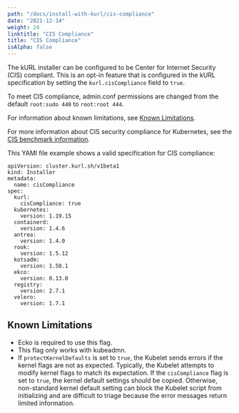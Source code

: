 ```yaml
---
path: "/docs/install-with-kurl/cis-compliance"
date: "2021-12-14"
weight: 24
linktitle: "CIS Compliance"
title: "CIS Compliance"
isAlpha: false
---
```

The kURL installer can be configured to be Center for Internet Security (CIS) compliant. This is an opt-in feature that is configured in the kURL specification by setting the `kurl.cisCompliance` field to `true`.

To meet CIS compliance, admin.conf permissions are changed from the default `root:sudo 440` to `root:root 444`.

For information about known limitations, see [Known Limitations](#known-limitations).

For more information about CIS security compliance for Kubernetes, see the [CIS benchmark information](https://www.cisecurity.org/benchmark/kubernetes).

This YAMl file example shows a valid specification for CIS compliance:

```
apiVersion: cluster.kurl.sh/v1beta1
kind: Installer
metadata:
  name: cisCompliance
spec:
  kurl:
    cisCompliance: true
  kubernetes:
    version: 1.19.15
  containerd:
    version: 1.4.6
  antrea:
    version: 1.4.0
  rook:
    version: 1.5.12
  kotsadm:
    version: 1.58.1
  ekco:
    version: 0.13.0
  registry:
    version: 2.7.1
  velero:
    version: 1.7.1
```

## Known Limitations

* Ecko is required to use this flag.
* This flag only works with kubeadmn.
* If `protectKernelDefaults` is set to `true`, the Kubelet sends errors if the kernel flags are not as expected.
Typically, the Kubelet attempts to modify kernel flags to match its expectation. If the `cisCompliance` flag is set to `true`, the kernel default settings should be copied. Otherwise, non-standard kernel default setting can block the Kubelet script from initializing and are difficult to triage because the error messages return limited information.
